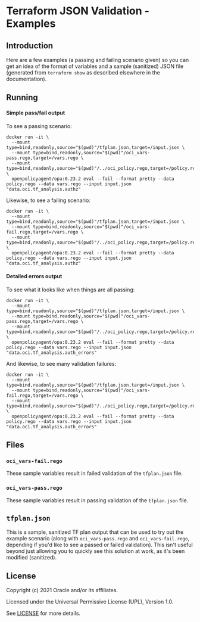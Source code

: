 # Terraform JSON Validation - Examples

## Introduction

Here are a few examples (a passing and failing scenario given) so you can get an idea of the format of variables and a sample (sanitized) JSON file (generated from `terraform show` as described elsewhere in the documentation).

## Running

#### Simple pass/fail output

To see a passing scenario:

```
docker run -it \
  --mount type=bind,readonly,source="$(pwd)"/tfplan.json,target=/input.json \
  --mount type=bind,readonly,source="$(pwd)"/oci_vars-pass.rego,target=/vars.rego \
  --mount type=bind,readonly,source="$(pwd)"/../oci_policy.rego,target=/policy.rego \
  openpolicyagent/opa:0.23.2 eval --fail --format pretty --data policy.rego --data vars.rego --input input.json "data.oci.tf_analysis.authz"
```

Likewise, to see a failing scenario:

```
docker run -it \
  --mount type=bind,readonly,source="$(pwd)"/tfplan.json,target=/input.json \
  --mount type=bind,readonly,source="$(pwd)"/oci_vars-fail.rego,target=/vars.rego \
  --mount type=bind,readonly,source="$(pwd)"/../oci_policy.rego,target=/policy.rego \
  openpolicyagent/opa:0.23.2 eval --fail --format pretty --data policy.rego --data vars.rego --input input.json "data.oci.tf_analysis.authz"
```

#### Detailed errors output

To see what it looks like when things are all passing:

```
docker run -it \
  --mount type=bind,readonly,source="$(pwd)"/tfplan.json,target=/input.json \
  --mount type=bind,readonly,source="$(pwd)"/oci_vars-pass.rego,target=/vars.rego \
  --mount type=bind,readonly,source="$(pwd)"/../oci_policy.rego,target=/policy.rego \
  openpolicyagent/opa:0.23.2 eval --fail --format pretty --data policy.rego --data vars.rego --input input.json "data.oci.tf_analysis.auth_errors"
```

And likewise, to see many validation failures:

```
docker run -it \
  --mount type=bind,readonly,source="$(pwd)"/tfplan.json,target=/input.json \
  --mount type=bind,readonly,source="$(pwd)"/oci_vars-fail.rego,target=/vars.rego \
  --mount type=bind,readonly,source="$(pwd)"/../oci_policy.rego,target=/policy.rego \
  openpolicyagent/opa:0.23.2 eval --fail --format pretty --data policy.rego --data vars.rego --input input.json "data.oci.tf_analysis.auth_errors"
```

## Files
### `oci_vars-fail.rego`

These sample variables result in failed validation of the `tfplan.json` file.

### `oci_vars-pass.rego`

These sample variables result in passing validation of the `tfplan.json` file.

## `tfplan.json`

This is a sample, sanitized TF plan output that can be used to try out the example scenario (along with `oci_vars-pass.rego` and `oci_vars-fail.rego`, depending if you'd like to see a passed or failed validation).  This isn't useful beyond just allowing you to quickly see this solution at work, as it's been modified (sanitized).

## License
Copyright (c) 2021 Oracle and/or its affiliates.

Licensed under the Universal Permissive License (UPL), Version 1.0.

See [LICENSE](../../LICENSE) for more details.
